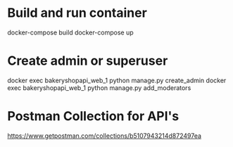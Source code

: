 # Build and run container
docker-compose build
docker-compose up


# Create admin or superuser
docker exec bakeryshopapi_web_1 python manage.py create_admin
docker exec bakeryshopapi_web_1 python manage.py add_moderators

# Postman Collection for API's
https://www.getpostman.com/collections/b5107943214d872497ea